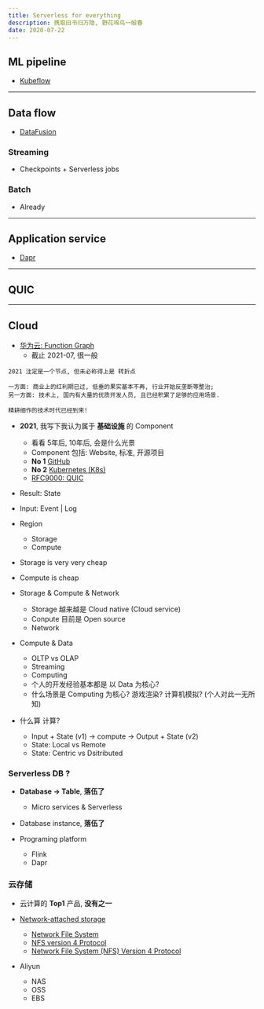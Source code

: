```yaml
---
title: Serverless for everything
description: 携取旧书归万隐, 野花啼鸟一般春
date: 2020-07-22
---
```


## ML pipeline

* [Kubeflow](https://github.com/kubeflow)

------------------

## Data flow

* [DataFusion](https://github.com/apache/arrow-datafusion)

### Streaming

* Checkpoints + Serverless jobs

### Batch

* Already

------------------

## Application service

* [Dapr](https://github.com/dapr/dapr)

------------------

## QUIC

------------------

## Cloud

* [华为云: Function Graph](https://support.huaweicloud.com/functiongraph/)
  - 截止 2021-07, 很一般

```
2021 注定是一个节点, 但未必称得上是 转折点

一方面: 商业上的红利期已过, 低垂的果实基本不再, 行业开始反垄断等整治;
另一方面: 技术上, 国内有大量的优质开发人员, 且已经积累了足够的应用场景.

精耕细作的技术时代已经到来!
```

* **2021**, 我写下我认为属于 **基础设施** 的 Component
  - 看看 5年后, 10年后, 会是什么光景
  - Component 包括: Website, 标准, 开源项目
  - **No 1** [GitHub](https://github.com)
  - **No 2** [Kubernetes (K8s)](https://github.com/kubernetes/kubernetes)
  - [RFC9000: QUIC](https://datatracker.ietf.org/doc/html/rfc9000)

* Result: State
* Input: Event | Log
* Region
  - Storage
  - Compute
* Storage is very very cheap
* Compute is cheap

* Storage & Compute & Network
  - Storage 越来越是 Cloud native (Cloud service)
  - Conpute 目前是 Open source
  - Network

* Compute & Data
  - OLTP vs OLAP
  - Streaming
  - Computing
  - 个人的开发经验基本都是 以 Data 为核心?
  - 什么场景是 Computing 为核心? 游戏渲染? 计算机模拟? (个人对此一无所知)

* 什么算 计算?
  - Input + State (v1) -> compute -> Output + State (v2)
  - State: Local vs Remote
  - State: Centric vs Dsitributed

### Serverless DB ?

* **Database -> Table**, **落伍了**
  - Micro services & Serverless
* Database instance, **落伍了**

* Programing platform
  - Flink
  - Dapr

### 云存储

* 云计算的 **Top1** 产品, **没有之一**

* [Network-attached storage](https://en.wikipedia.org/wiki/Network-attached_storage)
  - [Network File System](https://en.wikipedia.org/wiki/Network_File_System)
  - [NFS version 4 Protocol](https://datatracker.ietf.org/doc/html/rfc3010)
  - [Network File System (NFS) Version 4 Protocol](https://datatracker.ietf.org/doc/html/rfc7530)

* Aliyun
  - NAS
  - OSS
  - EBS
